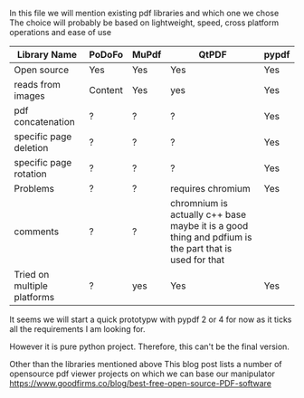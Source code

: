 
In this file we will mention existing pdf libraries and which one we chose
The choice will probably be based on lightweight, speed, cross platform operations 
and ease of use


 | Library Name  			| PoDoFo | MuPdf | QtPDF       			                            | pypdf | 
 | ------------- 			| -------|-----  |----   				                            | ----  |
 | Open source   			| Yes    | Yes   | Yes   				                            | Yes   |
 | reads from images     	| Content| Yes   |yes    				                            | Yes   |
 | pdf concatenation    	|  ?     |  ?    |  ?    				                            | Yes   |
 | specific page deletion   |  ?     |  ?    |  ?    				                            | Yes   |
 | specific page rotation   |  ?     |  ?    |  ?    				                            | Yes   |
 | Problems				    |  ?     |  ?    |  requires chromium                               | Yes   |
 | comments                 |  ?     |  ?    | chromnium is actually c++ base maybe it is a good thing and pdfium is the part that is used for that |      |       |
 |Tried on multiple platforms|?      | yes   | Yes                                              | Yes   |

It seems we will start a quick prototypw with pypdf 2 or 4 for now as it ticks all the requirements I am looking for.

However it is pure python project.  Therefore, this can't be the final version.

Other than the libraries mentioned above This blog post lists a number of opensource pdf viewer projects on which we can base our manipulator https://www.goodfirms.co/blog/best-free-open-source-PDF-software